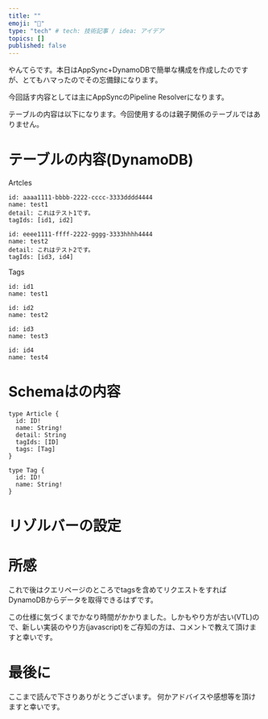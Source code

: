 ```yaml
---
title: ""
emoji: "🤖"
type: "tech" # tech: 技術記事 / idea: アイデア
topics: []
published: false
---
```

やんてらです。本日はAppSync+DynamoDBで簡単な構成を作成したのですが、とてもハマったのでその忘備録になります。

今回話す内容としては主にAppSyncのPipeline Resolverになります。

テーブルの内容は以下になります。今回使用するのは親子関係のテーブルではありません。

# テーブルの内容(DynamoDB)
Artcles
```
id: aaaa1111-bbbb-2222-cccc-3333dddd4444
name: test1
detail: これはテスト1です。
tagIds: [id1, id2]

id: eeee1111-ffff-2222-gggg-3333hhhh4444
name: test2
detail: これはテスト2です。
tagIds: [id3, id4]
```

Tags
```
id: id1
name: test1

id: id2
name: test2

id: id3
name: test3

id: id4
name: test4
```

# Schemaはの内容
```
type Article {
  id: ID!
  name: String!
  detail: String
  tagIds: [ID]
  tags: [Tag]
}

type Tag {
  id: ID!
  name: String!
}
```

# リゾルバーの設定

# 所感
これで後はクエリページのところでtagsを含めてリクエストをすればDynamoDBからデータを取得できるはずです。


この仕様に気づくまでかなり時間がかかりました。しかもやり方が古い(VTL)ので、新しい実装のやり方(javascript)をご存知の方は、コメントで教えて頂けますと幸いです。

# 最後に
ここまで読んで下さりありがとうございます。
何かアドバイスや感想等を頂けますと幸いです。